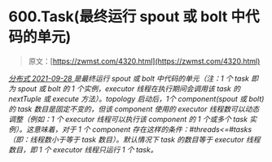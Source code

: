 <!--yml
category: 未分类
date: 0001-01-01 00:00:00
-->

# 600.Task(最终运行 spout 或 bolt 中代码的单元)

> 原文：[https://zwmst.com/4320.html](https://zwmst.com/4320.html)

   [ *分布式* ](https://zwmst.com/%e5%88%86%e5%b8%83%e5%bc%8f)*[ <time datetime="2021-09-28T22:54:57+08:00"> 2021-09-28 </time> ](https://zwmst.com/4320.html)  是最终运行 spout 或 bolt 中代码的单元（注：1 个 task 即为 spout 或 bolt 的 1 个实例，executor 线程在执行期间会调用该 task 的 nextTuple 或 execute 方法）。topology 启动后，1个 component(spout 或 bolt)的 task 数目是固定不变的，但该 component 使用的 executor 线程数可以动态调整（例如：1 个 executor 线程可以执行该 component 的 1 个或多个 task 实例）。这意味着，对于 1 个 component 存在这样的条件：#threads<=#tasks（即：线程数小于等于 task 数目）。默认情况下 task 的数目等于 executor 线程数目，即 1 个 executor 线程只运行 1 个 task。*